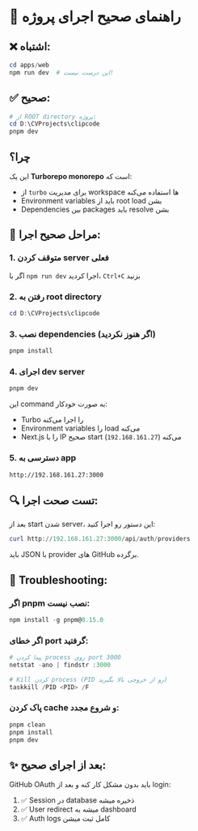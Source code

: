 # 🚀 راهنمای صحیح اجرای پروژه

## ❌ اشتباه:
```powershell
cd apps/web
npm run dev  # این درست نیست!
```

## ✅ صحیح:
```powershell
# از ROOT directory پروژه:
cd D:\CVProjects\clipcode
pnpm dev
```

## چرا؟

این یک **Turborepo monorepo** است که:
- از `turbo` برای مدیریت workspace ها استفاده می‌کنه
- Environment variables باید از root load بشن
- Dependencies بین packages باید resolve بشن

## 📝 مراحل صحیح اجرا:

### 1. متوقف کردن server فعلی
اگر با `npm run dev` اجرا کردید، `Ctrl+C` بزنید

### 2. رفتن به root directory
```powershell
cd D:\CVProjects\clipcode
```

### 3. نصب dependencies (اگر هنوز نکردید)
```powershell
pnpm install
```

### 4. اجرای dev server
```powershell
pnpm dev
```

این command به صورت خودکار:
- Turbo را اجرا می‌کنه
- Environment variables را load می‌کنه
- Next.js را با IP صحیح start می‌کنه (`192.168.161.27`)

### 5. دسترسی به app
```
http://192.168.161.27:3000
```

## 🔍 تست صحت اجرا:

بعد از start شدن server، این دستور رو اجرا کنید:
```powershell
curl http://192.168.161.27:3000/api/auth/providers
```

باید JSON با provider های GitHub برگرده.

## 🐛 Troubleshooting:

### اگر pnpm نصب نیست:
```powershell
npm install -g pnpm@8.15.0
```

### اگر خطای port گرفتید:
```powershell
# پیدا کردن process روی port 3000
netstat -ano | findstr :3000

# Kill کردن process (PID رو از خروجی بالا بگیرید)
taskkill /PID <PID> /F
```

### پاک کردن cache و شروع مجدد:
```powershell
pnpm clean
pnpm install
pnpm dev
```

## ✨ بعد از اجرای صحیح:

GitHub OAuth باید بدون مشکل کار کنه و بعد از login:
1. ✅ Session در database ذخیره میشه
2. ✅ User redirect میشه به dashboard
3. ✅ Auth logs کامل ثبت میشن

